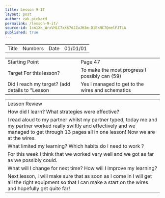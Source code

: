```yaml
---
title: Lesson 9 IT
layout: post
author: zak.pickard
permalink: /lesson-9-it/
source-id: 1cm1Xk_WrxVHLC7xXk7d2ZuJH3m-D1EkNC7QmelFJTLA
published: true
---
```

<table>
  <tr>
    <td>Title</td>
    <td>Numbers</td>
    <td>Date</td>
    <td>01/01/01</td>
  </tr>
</table>


<table>
  <tr>
    <td>Starting Point</td>
    <td>Page 47</td>
  </tr>
  <tr>
    <td>Target For this lesson?</td>
    <td>To make the most progress I possibly can (59)</td>
  </tr>
  <tr>
    <td>Did I reach my target? 
(add details to "Lesson </td>
    <td>Yes I managed to get to the wires and schematics </td>
  </tr>
</table>


<table>
  <tr>
    <td>Lesson Review</td>
  </tr>
  <tr>
    <td>How did I learn? What strategies were effective?</td>
  </tr>
  <tr>
    <td>I read aloud to my partner whilst  my partner typed, today me and my partner worked really swiftly and effectively and we managed to get through 13 pages all in one lesson! Now we are at the wires.</td>
  </tr>
  <tr>
    <td>What limited my learning? Which habits do I need to work ?</td>
  </tr>
  <tr>
    <td>For this week I think that we worked very well and we got as far as we possibly could.</td>
  </tr>
  <tr>
    <td>What will I change for next time? How will I improve my learning?</td>
  </tr>
  <tr>
    <td>Next lesson, I will make sure that as soon as I come in I will get all the right equipment so that I can make a start on the wires and hopefully get quite far!</td>
  </tr>
</table>


